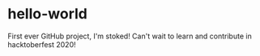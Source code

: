 # hello-world

First ever GitHub project, I'm stoked! Can't wait to learn and contribute in hacktoberfest 2020!
